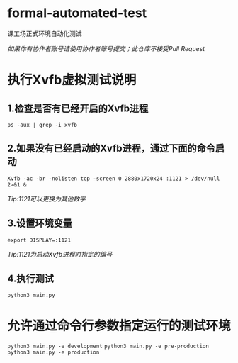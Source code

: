 # formal-automated-test
课工场正式环境自动化测试

*如果你有协作者账号请使用协作者账号提交；此仓库不接受Pull Request*

# 执行Xvfb虚拟测试说明

## 1.检查是否有已经开启的Xvfb进程
```ps -aux | grep -i xvfb```

## 2.如果没有已经启动的Xvfb进程，通过下面的命令启动
```Xvfb -ac -br -nolisten tcp -screen 0 2880x1720x24 :1121 > /dev/null 2>&1 &```

*Tip:1121可以更换为其他数字*

## 3.设置环境变量
```export DISPLAY=:1121```

*Tip:1121为启动Xvfb进程时指定的编号*

## 4.执行测试
```python3 main.py```

# 允许通过命令行参数指定运行的测试环境
```python3 main.py -e development```
```python3 main.py -e pre-production```
```python3 main.py -e production```
